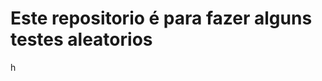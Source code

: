 <html>
  <body>
    <h1>Este repositorio é para fazer alguns testes aleatorios</h1>h
  </body>
</html>
